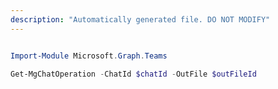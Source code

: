 ```yaml
---
description: "Automatically generated file. DO NOT MODIFY"
---
```


```powershell

Import-Module Microsoft.Graph.Teams

Get-MgChatOperation -ChatId $chatId -OutFile $outFileId

```